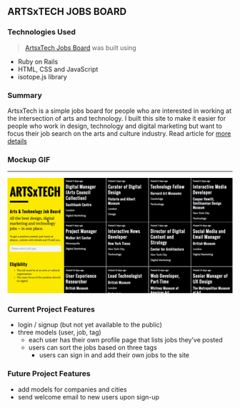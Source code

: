 ## ARTSxTECH JOBS BOARD

### Technologies Used

> [ArtsxTech Jobs Board](http://www.artstechjobs.com/) was built using
+ Ruby on Rails
+ HTML, CSS and JavaScript
+ isotope.js library

### Summary

ArtsxTech is a simple jobs board for people who are interested in working at the intersection of arts and technology. I built this site to make it easier for people who work in design, technology and digital marketing but want to focus their job search on the arts and culture industry. Read article for [more details](http://celestelayne.com/artstechjobs/)

### Mockup GIF
**************
![](https://github.com/celestelayne/artstechjobs/blob/master/arts-tech-jobs-board.gif)

### Current Project Features

* login / signup (but not yet available to the public)
* three models (user, job, tag)
  * each user has their own profile page that lists jobs they’ve posted
  * users can sort the jobs based on three tags
	* users can sign in and add their own jobs to the site

### Future Project Features

* add models for companies and cities
* send welcome email to new users upon sign-up